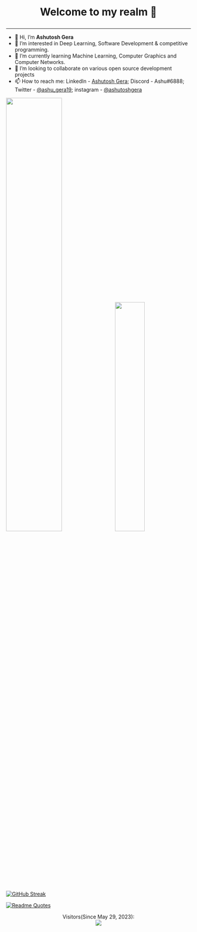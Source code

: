 # <p align = "center"> Welcome to my realm 💙 
---
- 👋 Hi, I’m <b>Ashutosh Gera</b>
- 👀 I’m interested in Deep Learning, Software Development & competitive programming.
- 🌱 I’m currently learning Machine Learning, Computer Graphics and Computer Networks.
- 💞️ I’m looking to collaborate on various open source development projects
- 📫 How to reach me: LinkedIn - [Ashutosh Gera](https://www.linkedin.com/in/ashutosh-gera/); Discord - Ashu#6888; Twitter - [@ashu_gera19](https://mobile.twitter.com/ashuGera19); instagram - [@ashutoshgera](https://www.instagram.com/ashutoshgera/)
</p>

<!---
[![GitHub Streak](https://github-readme-streak-stats.herokuapp.com/?user=Ashutosh-Gera&theme=transparent)](https://git.io/streak-stats)
![Ashutosh's GitHub stats](https://github-readme-stats.vercel.app/api?username=Ashutosh-Gera&show_icons=true&theme=transparent) 

[![Top Languages](https://github-readme-stats.vercel.app/api/top-langs/?username=Ashutosh-Gera&hide_progress=true)](https://github.com/Ashutosh-Gera/github-readme-stats)
tokyonight also a good theme-
-->

<div class='container'>
<img style="height: auto; width: 55%;" class="img" src="https://github-readme-stats.vercel.app/api?username=Ashutosh-Gera&show_icons=true&theme=transparent" />
&nbsp;
&nbsp;
<img style="height: auto; width: 40%;" class="img" src="https://github-readme-stats.vercel.app/api/top-langs/?username=Ashutosh-Gera&hide_progress=true&theme=transparent&langs_count=8&layout=compact" /></div>
</div>

[![GitHub Streak](https://github-readme-streak-stats.herokuapp.com/?user=Ashutosh-Gera&theme=transparent)](https://git.io/streak-stats)

[![Readme Quotes](https://quotes-github-readme.vercel.app/api?type=horizontal&theme=catppuccin_mocha&border=true)](https://github.com/piyushsuthar/github-readme-quotes)

<p align="center"> 
  Visitors(Since May 29, 2023):<br>
  <img src="https://profile-counter.glitch.me/Ashutosh-Gera/count.svg" />
</p>

<!---
Ashutosh-Gera/Ashutosh-Gera is a ✨ special ✨ repository because its `README.md` (this file) appears on your GitHub profile.
You can click the Preview link to take a look at your changes.
--->
